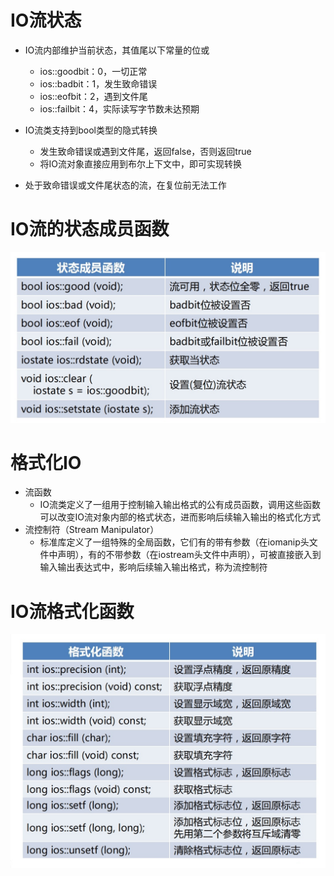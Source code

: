 # IO流状态

* IO流内部维护当前状态，其值尾以下常量的位或
    * ios::goodbit：0，一切正常
    * ios::badbit：1，发生致命错误
    * ios::eofbit：2，遇到文件尾
    * ios::failbit：4，实际读写字节数未达预期

* IO流类支持到bool类型的隐式转换
    * 发生致命错误或遇到文件尾，返回false，否则返回true
    * 将IO流对象直接应用到布尔上下文中，即可实现转换
* 处于致命错误或文件尾状态的流，在复位前无法工作

# IO流的状态成员函数

![iostate](../../docs/pics/iostate.png)

# 格式化IO

* 流函数
    * IO流类定义了一组用于控制输入输出格式的公有成员函数，调用这些函数可以改变IO流对象内部的格式状态，进而影响后续输入输出的格式化方式
* 流控制符（Stream Manipulator）
    * 标准库定义了一组特殊的全局函数，它们有的带有参数（在iomanip头文件中声明），有的不带参数（在iostream头文件中声明），可被直接嵌入到输入输出表达式中，影响后续输入输出格式，称为流控制符

# IO流格式化函数

![iofmtfunc](../../docs/pics/iofmtfunc.png)






